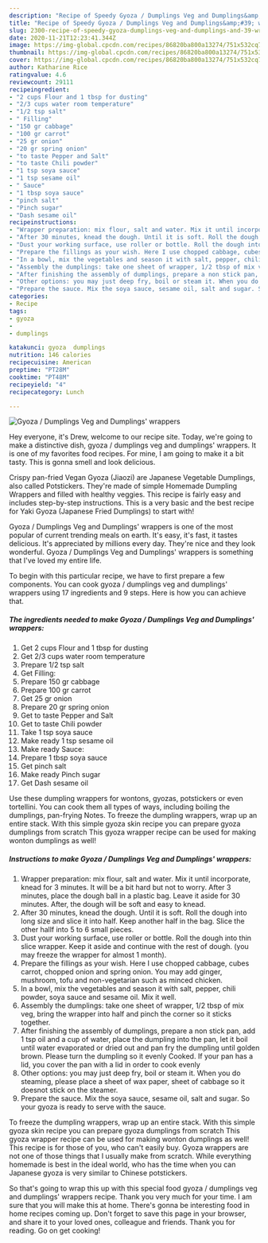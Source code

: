```yaml
---
description: "Recipe of Speedy Gyoza / Dumplings Veg and Dumplings&amp;#39; wrappers"
title: "Recipe of Speedy Gyoza / Dumplings Veg and Dumplings&amp;#39; wrappers"
slug: 2300-recipe-of-speedy-gyoza-dumplings-veg-and-dumplings-and-39-wrappers
date: 2020-11-21T12:23:41.344Z
image: https://img-global.cpcdn.com/recipes/86820ba800a13274/751x532cq70/gyoza-dumplings-veg-and-dumplings-wrappers-recipe-main-photo.jpg
thumbnail: https://img-global.cpcdn.com/recipes/86820ba800a13274/751x532cq70/gyoza-dumplings-veg-and-dumplings-wrappers-recipe-main-photo.jpg
cover: https://img-global.cpcdn.com/recipes/86820ba800a13274/751x532cq70/gyoza-dumplings-veg-and-dumplings-wrappers-recipe-main-photo.jpg
author: Katharine Rice
ratingvalue: 4.6
reviewcount: 29111
recipeingredient:
- "2 cups Flour and 1 tbsp for dusting"
- "2/3 cups water room temperature"
- "1/2 tsp salt"
- " Filling"
- "150 gr cabbage"
- "100 gr carrot"
- "25 gr onion"
- "20 gr spring onion"
- "to taste Pepper and Salt"
- "to taste Chili powder"
- "1 tsp soya sauce"
- "1 tsp sesame oil"
- " Sauce"
- "1 tbsp soya sauce"
- "pinch salt"
- "Pinch sugar"
- "Dash sesame oil"
recipeinstructions:
- "Wrapper preparation: mix flour, salt and water. Mix it until incorporate, knead for 3 minutes. It will be a bit hard but not to worry. After 3 minutes, place the dough ball in a plastic bag. Leave it aside for 30 minutes. After, the dough will be soft and easy to knead."
- "After 30 minutes, knead the dough. Until it is soft. Roll the dough into long size and slice it into half. Keep another half in the bag. Slice the other hallf into 5 to 6 small pieces."
- "Dust your working surface, use roller or bottle. Roll the dough into thin slice wrapper. Keep it aside and continue with the rest of dough. (you may freeze the wrapper for almost 1 month)."
- "Prepare the fillings as your wish. Here I use chopped cabbage, cubes carrot, chopped onion and spring onion. You may add ginger, mushroom, tofu and non-vegetarian such as minced chicken."
- "In a bowl, mix the vegetables and season it with salt, pepper, chili powder, soya sauce and sesame oil. Mix it well."
- "Assembly the dumplings: take one sheet of wrapper, 1/2 tbsp of mix veg, bring the wrapper into half and pinch the corner so it sticks together."
- "After finishing the assembly of dumplings, prepare a non stick pan, add 1 tsp oil and a cup of water, place the dumpling into the pan, let it boil until water evaporated or dried out and pan fry the dumpling until golden brown. Please turn the dumpling so it evenly Cooked. If your pan has a lid, you cover the pan with a lid in order to cook evenly"
- "Other options: you may just deep fry, boil or steam it. When you do steaming, please place a sheet of wax paper, sheet of cabbage so it doesnot stick on the steamer."
- "Prepare the sauce. Mix the soya sauce, sesame oil, salt and sugar. So your gyoza is ready to serve with the sauce."
categories:
- Recipe
tags:
- gyoza
- 
- dumplings

katakunci: gyoza  dumplings 
nutrition: 146 calories
recipecuisine: American
preptime: "PT28M"
cooktime: "PT48M"
recipeyield: "4"
recipecategory: Lunch

---
```



![Gyoza / Dumplings Veg and Dumplings&#39; wrappers](https://img-global.cpcdn.com/recipes/86820ba800a13274/751x532cq70/gyoza-dumplings-veg-and-dumplings-wrappers-recipe-main-photo.jpg)

Hey everyone, it's Drew, welcome to our recipe site. Today, we're going to make a distinctive dish, gyoza / dumplings veg and dumplings&#39; wrappers. It is one of my favorites food recipes. For mine, I am going to make it a bit tasty. This is gonna smell and look delicious.

Crispy pan-fried Vegan Gyoza (Jiaozi) are Japanese Vegetable Dumplings, also called Potstickers. They&#39;re made of simple Homemade Dumpling Wrappers and filled with healthy veggies. This recipe is fairly easy and includes step-by-step instructions. This is a very basic and the best recipe for Yaki Gyoza (Japanese Fried Dumplings) to start with!

Gyoza / Dumplings Veg and Dumplings&#39; wrappers is one of the most popular of current trending meals on earth. It's easy, it's fast, it tastes delicious. It's appreciated by millions every day. They're nice and they look wonderful. Gyoza / Dumplings Veg and Dumplings&#39; wrappers is something that I've loved my entire life.


To begin with this particular recipe, we have to first prepare a few components. You can cook gyoza / dumplings veg and dumplings&#39; wrappers using 17 ingredients and 9 steps. Here is how you can achieve that.

<!--inarticleads1-->

##### The ingredients needed to make Gyoza / Dumplings Veg and Dumplings&#39; wrappers:

1. Get 2 cups Flour and 1 tbsp for dusting
1. Get 2/3 cups water room temperature
1. Prepare 1/2 tsp salt
1. Get  Filling:
1. Prepare 150 gr cabbage
1. Prepare 100 gr carrot
1. Get 25 gr onion
1. Prepare 20 gr spring onion
1. Get to taste Pepper and Salt
1. Get to taste Chili powder
1. Take 1 tsp soya sauce
1. Make ready 1 tsp sesame oil
1. Make ready  Sauce:
1. Prepare 1 tbsp soya sauce
1. Get pinch salt
1. Make ready Pinch sugar
1. Get Dash sesame oil


Use these dumpling wrappers for wontons, gyozas, potstickers or even tortellini. You can cook them all types of ways, including boiling the dumplings, pan-frying Notes. To freeze the dumpling wrappers, wrap up an entire stack. With this simple gyoza skin recipe you can prepare gyoza dumplings from scratch This gyoza wrapper recipe can be used for making wonton dumplings as well! 

<!--inarticleads2-->

##### Instructions to make Gyoza / Dumplings Veg and Dumplings&#39; wrappers:

1. Wrapper preparation: mix flour, salt and water. Mix it until incorporate, knead for 3 minutes. It will be a bit hard but not to worry. After 3 minutes, place the dough ball in a plastic bag. Leave it aside for 30 minutes. After, the dough will be soft and easy to knead.
1. After 30 minutes, knead the dough. Until it is soft. Roll the dough into long size and slice it into half. Keep another half in the bag. Slice the other hallf into 5 to 6 small pieces.
1. Dust your working surface, use roller or bottle. Roll the dough into thin slice wrapper. Keep it aside and continue with the rest of dough. (you may freeze the wrapper for almost 1 month).
1. Prepare the fillings as your wish. Here I use chopped cabbage, cubes carrot, chopped onion and spring onion. You may add ginger, mushroom, tofu and non-vegetarian such as minced chicken.
1. In a bowl, mix the vegetables and season it with salt, pepper, chili powder, soya sauce and sesame oil. Mix it well.
1. Assembly the dumplings: take one sheet of wrapper, 1/2 tbsp of mix veg, bring the wrapper into half and pinch the corner so it sticks together.
1. After finishing the assembly of dumplings, prepare a non stick pan, add 1 tsp oil and a cup of water, place the dumpling into the pan, let it boil until water evaporated or dried out and pan fry the dumpling until golden brown. Please turn the dumpling so it evenly Cooked. If your pan has a lid, you cover the pan with a lid in order to cook evenly
1. Other options: you may just deep fry, boil or steam it. When you do steaming, please place a sheet of wax paper, sheet of cabbage so it doesnot stick on the steamer.
1. Prepare the sauce. Mix the soya sauce, sesame oil, salt and sugar. So your gyoza is ready to serve with the sauce.


To freeze the dumpling wrappers, wrap up an entire stack. With this simple gyoza skin recipe you can prepare gyoza dumplings from scratch This gyoza wrapper recipe can be used for making wonton dumplings as well! This recipe is for those of you, who can&#39;t easily buy. Gyoza wrappers are not one of those things that I usually make from scratch. While everything homemade is best in the ideal world, who has the time when you can Japanese gyoza is very similar to Chinese potstickers. 

So that's going to wrap this up with this special food gyoza / dumplings veg and dumplings&#39; wrappers recipe. Thank you very much for your time. I am sure that you will make this at home. There's gonna be interesting food in home recipes coming up. Don't forget to save this page in your browser, and share it to your loved ones, colleague and friends. Thank you for reading. Go on get cooking!
